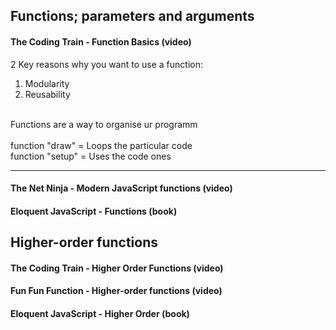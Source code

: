 ## Functions; parameters and arguments
#### The Coding Train - Function Basics (video)
2 Key reasons why you want to use a function: <br/>
1. Modularity <br/>
2. Reusability <br/>
<br/>
Functions are a way to organise ur programm <br/> 
<br/>
function "draw" = Loops the particular code <br/>
function "setup" = Uses the code ones <br/>
<hr>


#### The Net Ninja - Modern JavaScript functions (video)

#### Eloquent JavaScript - Functions (book)


## Higher-order functions
#### The Coding Train - Higher Order Functions (video)

#### Fun Fun Function - Higher-order functions (video)

#### Eloquent JavaScript - Higher Order (book)
